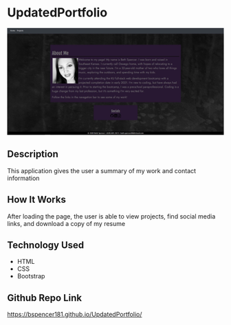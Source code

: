 # UpdatedPortfolio
<img src= ".\assets\Capture.JPG">

## Description
This application gives the user a summary of my work and contact information
## How It Works
After loading the page, the user is able to view projects, find social media links, and download a copy of my resume
## Technology Used
* HTML
* CSS
* Bootstrap
## Github Repo Link
 https://bspencer181.github.io/UpdatedPortfolio/